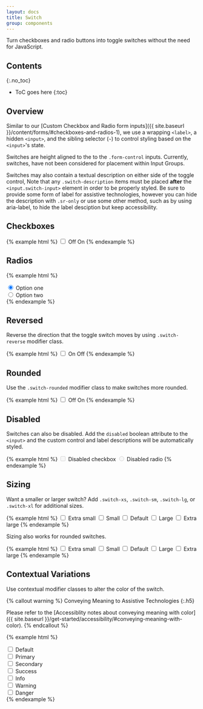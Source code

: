 ```yaml
---
layout: docs
title: Switch
group: components
---
```


Turn checkboxes and radio buttons into toggle switches without the need for JavaScript.

## Contents
{:.no_toc}

* ToC goes here
{:toc}

## Overview

Similar to our [Custom Checkbox and Radio form inputs]({{ site.baseurl }}/content/forms/#checkboxes-and-radios-1), we use a wrapping `<label>`, a hidden `<input>`, and the sibling selector (`~`) to control styling based on the `<input>`'s state.

Switches are height aligned to the to the `.form-control` inputs.  Currently, switches, have not been considered for placement within Input Groups.

Switches may also contain a textual description on either side of the toggle control, Note that any `.switch-description` items must be placed **after** the `<input.switch-input>` element in order to be properly styled.  Be sure to provide some form of label for assistive technologies, however you can hide the description with `.sr-only` or use some other method, such as by using aria-label, to hide the label desciption but keep accessibility.

## Checkboxes

{% example html %}
<label class="switch">
    <input type="checkbox" class="switch-input">
    <span class="switch-description">Off</span>
    <span class="switch-control"></span>
    <span class="switch-description">On</span>
</label>
{% endexample %}

## Radios

{% example html %}
<div class="form-group">
    <label class="switch">
        <input type="radio" class="switch-input" name="radioEx0" checked>
        <span class="switch-control"></span>
        <span class="switch-description">Option one</span>
    </label>
</div>
<div class="form-group">
    <label class="switch">
        <input type="radio" class="switch-input" name="radioEx0">
        <span class="switch-control"></span>
        <span class="switch-description">Option two</span>
    </label>
</div>
{% endexample %}

## Reversed

Reverse the direction that the toggle switch moves by using `.switch-reverse` modifier class.

{% example html %}
<label class="switch switch-reverse">
    <input type="checkbox" class="switch-input">
    <span class="switch-description">On</span>
    <span class="switch-control"></span>
    <span class="switch-description">Off</span>
</label>
{% endexample %}

## Rounded

Use the `.switch-rounded` modifier class to make switches more rounded.

{% example html %}
<label class="switch switch-rounded">
    <input type="checkbox" class="switch-input">
    <span class="switch-description">Off</span>
    <span class="switch-control"></span>
    <span class="switch-description">On</span>
</label>
{% endexample %}

## Disabled

Switches can also be disabled. Add the `disabled` boolean attribute to the `<input>` and the custom control and label descriptions will be automatically styled.

{% example html %}
<label class="switch me-1">
    <input type="checkbox" class="switch-input" disabled>
    <span class="switch-control"></span>
    <span class="switch-description">Disabled checkbox</span>
</label>
<label class="switch">
    <input type="radio" class="switch-input" disabled>
    <span class="switch-control"></span>
    <span class="switch-description">Disabled radio</span>
</label>
{% endexample %}

## Sizing

Want a smaller or larger switch?  Add `.switch-xs`, `.switch-sm`, `.switch-lg`, or `.switch-xl` for additional sizes.

{% example html %}
<label class="switch switch-xs me-1">
    <input type="checkbox" class="switch-input">
    <span class="switch-control"></span>
    <span class="switch-description">Extra small</span>
</label>
<label class="switch switch-sm me-1">
    <input type="checkbox" class="switch-input">
    <span class="switch-control"></span>
    <span class="switch-description">Small</span>
</label>
<label class="switch me-1">
    <input type="checkbox" class="switch-input">
    <span class="switch-control"></span>
    <span class="switch-description">Default</span>
</label>
<label class="switch switch-lg me-1">
    <input type="checkbox" class="switch-input">
    <span class="switch-control"></span>
    <span class="switch-description">Large</span>
</label>
<label class="switch switch-xl me-1">
    <input type="checkbox" class="switch-input">
    <span class="switch-control"></span>
    <span class="switch-description">Extra large</span>
</label>
{% endexample %}

Sizing also works for rounded switches.

{% example html %}
<label class="switch switch-rounded switch-xs me-1">
    <input type="checkbox" class="switch-input">
    <span class="switch-control"></span>
    <span class="switch-description">Extra small</span>
</label>
<label class="switch switch-rounded switch-sm me-1">
    <input type="checkbox" class="switch-input">
    <span class="switch-control"></span>
    <span class="switch-description">Small</span>
</label>
<label class="switch switch-rounded me-1">
    <input type="checkbox" class="switch-input">
    <span class="switch-control"></span>
    <span class="switch-description">Default</span>
</label>
<label class="switch switch-rounded switch-lg me-1">
    <input type="checkbox" class="switch-input">
    <span class="switch-control"></span>
    <span class="switch-description">Large</span>
</label>
<label class="switch switch-rounded switch-xl me-1">
    <input type="checkbox" class="switch-input">
    <span class="switch-control"></span>
    <span class="switch-description">Extra large</span>
</label>
{% endexample %}

## Contextual Variations

Use contextual modifier classes to alter the color of the switch.

{% callout warning %}
Conveying Meaning to Assistive Technologies
{:.h5}

Please refer to the [Accessiblity notes about conveying meaning with color]({{ site.baseurl }}/get-started/accessibility/#conveying-meaning-with-color).
{% endcallout %}

{% example html %}
<div class="form-group">
    <label class="switch">
        <input type="checkbox" class="switch-input">
        <span class="switch-control"></span>
        <span class="switch-description">Default</span>
    </label>
</div>
<div class="form-group">
    <label class="switch switch-primary">
        <input type="checkbox" class="switch-input">
        <span class="switch-control"></span>
        <span class="switch-description">Primary</span>
    </label>
</div>
<div class="form-group">
    <label class="switch switch-secondary">
        <input type="checkbox" class="switch-input">
        <span class="switch-control"></span>
        <span class="switch-description">Secondary</span>
    </label>
</div>
<div class="form-group">
    <label class="switch switch-success">
        <input type="checkbox" class="switch-input">
        <span class="switch-control"></span>
        <span class="switch-description">Success</span>
    </label>
</div>
<div class="form-group">
    <label class="switch switch-info">
        <input type="checkbox" class="switch-input">
        <span class="switch-control"></span>
        <span class="switch-description">Info</span>
    </label>
</div>
<div class="form-group">
    <label class="switch switch-warning">
        <input type="checkbox" class="switch-input">
        <span class="switch-control"></span>
        <span class="switch-description">Warning</span>
    </label>
</div>
<div class="form-group">
    <label class="switch switch-danger">
        <input type="checkbox" class="switch-input">
        <span class="switch-control"></span>
        <span class="switch-description">Danger</span>
    </label>
</div>
{% endexample %}